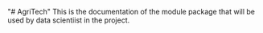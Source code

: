 "# AgriTech" 
This is the documentation of the module package that will be used by data scientiist in the project. 
